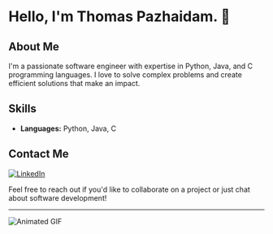 # Hello, I'm Thomas Pazhaidam. 👋

## About Me
I'm a passionate software engineer with expertise in Python, Java, and C programming languages. I love to solve complex problems and create efficient solutions that make an impact.

## Skills
- **Languages:** Python, Java, C

## Contact Me
[![LinkedIn](https://img.shields.io/badge/LinkedIn-Connect-blue?style=flat-square&logo=linkedin&logoColor=white)](https://www.linkedin.com/in/yourprofile/)

Feel free to reach out if you'd like to collaborate on a project or just chat about software development!
___
![Animated GIF](https://media0.giphy.com/media/v1.Y2lkPTc5MGI3NjExNXJ2YjFuMnByeWJwbDYwY2V1bmJtMDFkNmlmbXZlMW5mNTZ1NDV3byZlcD12MV9pbnRlcm5hbF9naWZfYnlfaWQmY3Q9Zw/GkD4U3VfiIbzcBhQNu/giphy.gif)
